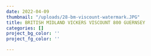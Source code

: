 ```yaml
---
date: 2022-04-09
thumbnail: "/uploads/28-bm-viscount-watermark.JPG"
title: BRITISH MIDLAND VICKERS VISCOUNT 800 GUERNSEY
categories: []
project_bg_color: ''
project_fg_color: ''

---
```

